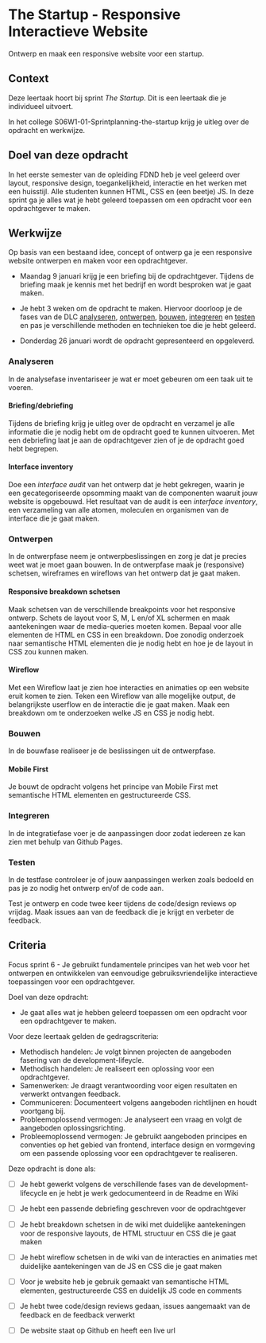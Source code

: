 # The Startup - Responsive Interactieve Website
Ontwerp en maak een responsive website voor een startup.

## Context
Deze leertaak hoort bij sprint _The Startup_. Dit is een leertaak die je individueel uitvoert.

In het college S06W1-01-Sprintplanning-the-startup krijg je uitleg over de opdracht en werkwijze.


## Doel van deze opdracht

In het eerste semester van de opleiding FDND heb je veel geleerd over layout, responsive design, toegankelijkheid, interactie en het werken met een huisstijl. Alle studenten kunnen HTML, CSS en (een beetje) JS. 
In deze sprint ga je alles wat je hebt geleerd toepassen om een opdracht voor een opdrachtgever te maken.



## Werkwijze

Op basis van een bestaand idee, concept of ontwerp ga je een responsive website ontwerpen en maken voor een opdrachtgever.

* Maandag 9 januari krijg je een briefing bij de opdrachtgever. Tijdens de briefing maak je kennis met het bedrijf en wordt besproken wat je gaat maken. 

* Je hebt 3 weken om de opdracht te maken. Hiervoor doorloop je de fases van de DLC [analyseren](#analyseren), [ontwerpen](#ontwerpen), [bouwen](#bouwen), [integreren](#integreren) en [testen](#testen) en pas je verschillende methoden en technieken toe die je hebt geleerd.  

* Donderdag 26 januari wordt de opdracht gepresenteerd en opgeleverd. 


### Analyseren
In de analysefase inventariseer je wat er moet gebeuren om een taak uit te voeren. 

#### Briefing/debriefing
Tijdens de briefing krijg je uitleg over de opdracht en verzamel je alle informatie die je nodig hebt om de opdracht goed te kunnen uitvoeren. Met een debriefing laat je aan de opdrachtgever zien of je de opdracht goed hebt begrepen. 

#### Interface inventory
Doe een _interface audit_ van het ontwerp dat je hebt gekregen, waarin je een gecategoriseerde opsomming maakt van de componenten waaruit jouw website is opgebouwd. Het resultaat van de audit is een _interface inventory_, een verzameling van alle atomen, moleculen en organismen van de interface die je gaat maken.


### Ontwerpen
In de ontwerpfase neem je ontwerpbeslissingen en zorg je dat je precies weet wat je moet gaan bouwen. In de ontwerpfase maak je (responsive) schetsen, wireframes en wireflows van het ontwerp dat je gaat maken.

#### Responsive breakdown schetsen
Maak schetsen van de verschillende breakpoints voor het responsive ontwerp. Schets de layout voor S, M, L en/of XL schermen en maak aantekeningen waar de media-queries moeten komen. Bepaal voor alle elementen de HTML en CSS in een breakdown. Doe zonodig onderzoek naar semantische HTML elementen die je nodig hebt en hoe je de layout in CSS zou kunnen maken. 

#### Wireflow
Met een Wireflow laat je zien hoe interacties en animaties op een website eruit komen te zien. Teken een Wireflow van alle mogelijke output, de belangrijkste userflow en de interactie die je gaat maken. Maak een breakdown om te onderzoeken welke JS en CSS je nodig hebt.

### Bouwen
In de bouwfase realiseer je de beslissingen uit de ontwerpfase.

#### Mobile First
Je bouwt de opdracht volgens het principe van Mobile First met 
semantische HTML elementen en gestructureerde CSS.


### Integreren
In de integratiefase voer je de aanpassingen door zodat iedereen ze kan zien met behulp van Github Pages. 

### Testen
In de testfase controleer je of jouw aanpassingen werken zoals bedoeld en pas je zo nodig het ontwerp en/of de code aan. 

Test je ontwerp en code twee keer tijdens de code/design reviews op vrijdag. Maak issues aan van de feedback die je krijgt en verbeter de feedback. 


## Criteria

Focus sprint 6 - Je gebruikt fundamentele principes van het web voor het ontwerpen en ontwikkelen van eenvoudige gebruiksvriendelijke interactieve toepassingen voor een opdrachtgever.

Doel van deze opdracht:
* Je gaat alles wat je hebben geleerd toepassen om een opdracht voor een opdrachtgever te maken.

Voor deze leertaak gelden de gedragscriteria: 
* Methodisch handelen: Je volgt binnen projecten de aangeboden fasering van de development-lifeycle.
* Methodisch handelen: Je realiseert een oplossing voor een opdrachtgever.
* Samenwerken: Je draagt verantwoording voor eigen resultaten en verwerkt ontvangen feedback.
* Communiceren: Documenteert volgens aangeboden richtlijnen en houdt voortgang bij.
* Probleemoplossend vermogen: Je analyseert een vraag en volgt de aangeboden oplossingsrichting.
* Probleemoplossend vermogen:  Je gebruikt aangeboden principes en conventies op het gebied van frontend, interface design en vormgeving om een passende oplossing voor een opdrachtgever te realiseren.

Deze opdracht is done als:
- [ ] Je hebt gewerkt volgens de verschillende fases van de development-lifecycle en je hebt je werk gedocumenteerd in de Readme en Wiki
- [ ] Je hebt een passende debriefing geschreven voor de opdrachtgever
- [ ] Je hebt breakdown schetsen in de wiki met duidelijke aantekeningen voor de responsive layouts, de HTML structuur en CSS die je gaat maken
- [ ] Je hebt wireflow schetsen in de wiki van de interacties en animaties met duidelijke aantekeningen van de JS en CSS die je gaat maken
- [ ] Voor je website heb je gebruik gemaakt van semantische HTML elementen, gestructureerde CSS en duidelijk JS code en comments
- [ ] Je hebt twee code/design reviews gedaan, issues aangemaakt van de feedback en de feedback verwerkt
- [ ] De website staat op Github en heeft een live url


